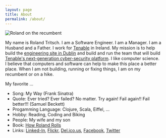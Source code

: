 ```yaml
---
layout: page
title: About
permalink: /about/
---
```


![Roland on the recumbent](../images/recumbent.jpg)

My name is Roland Tritsch. I am a Software Engineer. I am a Manager. I am a Husband and a Father. I work for [Tenable](https://www.tenable.com) in Ireland. My mission is to help build the [engineering site in Dublin](https://www.youtube.com/watch?v=eGkFWxLc9eUk) and build and run the team that will build [Tenable's next-generation cyber-security platform](https://www.tenable.com/press-releases/tenable-unveils-tenableio-lumin). I like computer science. I believe that computers and software can help to make this place a better place. When I am not building, running or fixing things, I am on my recumbent or on a hike.

My favorite ...

* Song: My Way (Frank Sinatra)
* Quote: Ever tried? Ever failed? No matter. Try again! Fail again!! Fail better!!! (Samuel Beckett)
* Progamming Language: Clojure, Scala, Eiffel, ...
* Hobby: Reading, Coding and Biking
* People: My wife and my son
* Book: [How Roland Rolls](http://howrolandrolls.com)
* Links: [Linked-In](https://www.linkedin.com/in/rolandtritsch), [Flickr](https://www.flickr.com/photos/rolandtritsch), [Del.ico.us](https://delicious.com/rolandtritsch), [Facebook](https://www.facebook.com/roland.tritsch), [Twitter](https://twitter.com/innolocity)
